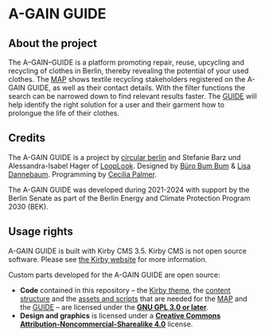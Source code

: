 # A-GAIN GUIDE

## About the project
The A–GAIN–GUIDE is a platform promoting repair, reuse, upcycling and recycling of clothes in Berlin, thereby revealing the potential of your used clothes. The [MAP](https://a-gain.guide/map) shows textile recycling stakeholders registered on the A-GAIN GUIDE, as well as their contact details. With the filter functions the search can be narrowed down to find relevant results faster. The [GUIDE](https://a-gain.guide/guide) will help identify the right solution for a user and their garment how to prolongue the life of their clothes.

## Credits
The A-GAIN GUIDE is a project by [circular berlin](https://circular.berlin/) and Stefanie Barz und Alessandra-Isabel Hager of [LoopLook](https://thelooplook.com/). Designed by [Büro Bum Bum](https://www.buerobumbum.com/) & [Lisa Dannebaum](https://www.instagram.com/lisa.dannebaum/). Programming by [Cecilia Palmer](https://ceciliapalmer.studio). 

The A-GAIN GUIDE was developed during 2021-2024 with support by the Berlin Senate as part of the Berlin Energy and Climate Protection Program 2030 (BEK).

## Usage rights
A-GAIN GUIDE is built with Kirby CMS 3.5. Kirby CMS is not open source software. Please see [the Kirby website](https://getkirby.com) for more information.

Custom parts developed for the A-GAIN GUIDE are open source: 
- **Code** contained in this repository – the [Kirby theme](/site/), the [content structure](/content/) and the [assets and  scripts](/assets/) that are needed for the [MAP](https://a-gain.guide/map) and the [GUIDE](https://a-gain.guide/guide) – are licensed under the **[GNU GPL 3.0 or later](https://www.gnu.org/licenses/)**.
- **Design and graphics** is licensed under a **[Creative Commons Attribution-Noncommercial-Sharealike 4.0](https://creativecommons.org/licenses/by-nc-sa/4.0/deed.en)** license.

